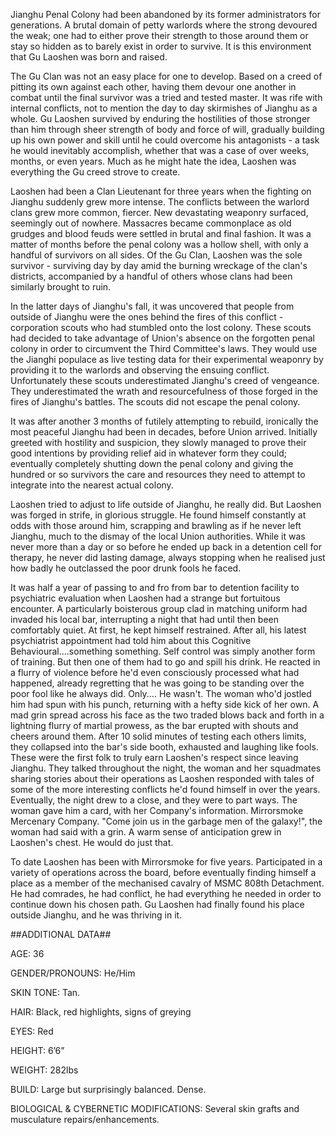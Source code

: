 Jianghu Penal Colony had been abandoned by its former administrators for generations. A brutal domain of petty warlords where the strong devoured the weak; one had to either prove their strength to those around them or stay so hidden as to barely exist in order to survive. It is this environment that Gu Laoshen was born and raised. 

The Gu Clan was not an easy place for one to develop. Based on a creed of pitting its own against each other, having them devour one another in combat until the final survivor was a tried and tested master. It was rife with internal conflicts, not to mention the day to day skirmishes of Jianghu as a whole. Gu Laoshen survived by enduring the hostilities of those stronger than him through sheer strength of body and force of will, gradually building up his own power and skill until he could overcome his antagonists - a task he would inevitably accomplish, whether that was a case of over weeks, months, or even years. Much as he might hate the idea, Laoshen was everything the Gu creed strove to create.

Laoshen had been a Clan Lieutenant for three years when the fighting on Jianghu suddenly grew more intense. The conflicts between the warlord clans grew more common, fiercer. New devastating weaponry surfaced, seemingly out of nowhere. Massacres became commonplace as old grudges and blood feuds were settled in brutal and final fashion. It was a matter of months before the penal colony was a hollow shell, with only a handful of survivors on all sides. Of the Gu Clan, Laoshen was the sole survivor - surviving day by day amid the burning wreckage of the clan's districts, accompanied by a handful of others whose clans had been similarly brought to ruin.

In the latter days of Jianghu's fall, it was uncovered that people from outside of Jianghu were the ones behind the fires of this conflict - corporation scouts who had stumbled onto the lost colony. These scouts had decided to take advantage of Union's absence on the forgotten penal colony in order to circumvent the Third Committee's laws. They would use the Jianghi populace as live testing data for their experimental weaponry by providing it to the warlords and observing the ensuing conflict. Unfortunately these scouts underestimated Jianghu's creed of vengeance. They underestimated the wrath and resourcefulness of those forged in the fires of Jianghu's battles. The scouts did not escape the penal colony.

It was after another 3 months of futilely attempting to rebuild, ironically the most peaceful Jianghu had been in decades, before Union arrived. Initially greeted with hostility and suspicion, they slowly managed to prove their good intentions by providing relief aid in whatever form they could; eventually completely shutting down the penal colony and giving the hundred or so survivors the care and resources they need to attempt to integrate into the nearest actual colony. 

Laoshen tried to adjust to life outside of Jianghu, he really did. But Laoshen was forged in strife, in glorious struggle. He found himself constantly at odds with those around him, scrapping and brawling as if he never left Jianghu, much to the dismay of the local Union authorities. While it was never more than a day or so before he ended up back in a detention cell for therapy, he never did lasting damage, always stopping when he realised just 
how badly he outclassed the poor drunk fools he faced.

It was half a year of passing to and fro from bar to detention facility to psychiatric evaluation when Laoshen had a strange but fortuitous encounter. A particularly boisterous group clad in matching uniform had invaded his local bar, interrupting a night that had until then been comfortably quiet. At first, he kept himself restrained. After all, his latest psychiatrist appointment had told him about this Cognitive Behavioural....something something. Self control was simply another form of training. But then one of them had to go and spill his drink. He reacted in a flurry of violence before he'd even consciously processed what had happened, already regretting that he was going to be standing over the poor fool like he always did. Only.... He wasn't. The woman who'd jostled him had spun with his punch, returning with a hefty side kick of her own. A mad grin spread across his face as the two traded blows back and forth in a lightning flurry of martial prowess, as the bar erupted with shouts and cheers around them. After 10 solid minutes of testing each others limits, they collapsed into the bar's side booth, exhausted and laughing like fools. These were the first folk to truly earn Laoshen's respect since leaving Jianghu. They talked throughout the night, the woman and her squadmates sharing stories about their operations as Laoshen responded with tales of some of the more interesting conflicts he'd found himself in over the years. Eventually, the night drew to a close, and they were to part ways. The woman gave him a card, with her Company's information. Mirrorsmoke Mercenary Company.  "Come join us in the garbage men of the galaxy!", the woman had said with a grin. A warm sense of anticipation grew in Laoshen's chest. He would do just that.

To date Laoshen has been with Mirrorsmoke for five years. Participated in a variety of operations across the board, before eventually finding himself a place as a member of the mechanised cavalry of MSMC 808th Detachment. He had comrades, he had conflict, he had everything he needed in order to continue down his chosen path. Gu Laoshen had finally found his place outside Jianghu, and he was thriving in it.

##ADDITIONAL DATA##

AGE: 36

GENDER/PRONOUNS: He/Him

SKIN TONE: Tan.

HAIR: Black, red highlights, signs of greying

EYES: Red

HEIGHT: 6’6”

WEIGHT: 282lbs

BUILD: Large but surprisingly balanced. Dense.

BIOLOGICAL & CYBERNETIC MODIFICATIONS: Several skin grafts and musculature repairs/enhancements.